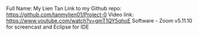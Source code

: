 Full Name: My Lien Tan
Link to my Github repo: https://github.com/tanmylien01/Project-0
Video link: https://www.youtube.com/watch?v=gmT1QY5qhoE
Software - Zoom v5.11.10 for screencast and Eclipse for IDE
